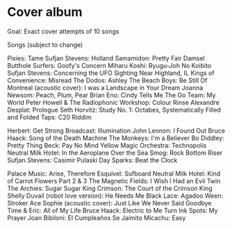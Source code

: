# Cover album



Goal: Exact cover attempts of 10 songs

Songs (subject to change)

Pixies: Tame
Sufjan Stevens: Holland
Samamidon: Pretty Fair Damsel
Butthole Surfers: Goofy's Concern
Miharu Koshi: Ryugu-Joh No Koibito
Sufjan Stevens: Concerning the UFO Sighting Near Highland, IL
Kings of Convenience: Misread
The Dodos: Ashley
The Beach Boys: Be Still
Of Montreal (acoustic cover): I was a Landscape in Your Dream
Joanna Newsom: Peach, Plum, Pear
Brian Eno: Cindy Tells Me
The Go Team: My World
Peter Howell & The Radiophonic Workshop: Colour Rinse
Alexandre Desplat: Prologue
Seth Horvitz: Study No. 1: Octabes, Systematically Filled and Folded
Taps: C20 Riddim

Herbert: Get Strong
Broadcast: Illumination
John Lennon: I Found Out
Bruce Haack: Song of the Death Machine
The Monkeys: I'm a Believer
Bo Diddley: Pretty Thing
Beck: Pay No Mind
Yellow Magic Orchestra: Technopolis
Neutral Milk Hotel: In the Aeroplane Over the Sea
Smog: Rock Bottom Riser
Sufjan Stevens: Casimir Pulaski Day
Sparks: Beat the Clock

Palace Music: Arise, Therefore
Esquivel: Sufboard
Neutral Milk Hotel: Kind of Carrot Flowers Part 2 & 3
The Magnetic Fields: I Wish I Had an Evil Twin
The Archies: Sugar Sugar
King Crimson: The Court of the Crimson King
Shelly Duvail (robot love version): He Needs Me
Black Lace: Agadoo
Ween: Stroker Ace
Sophie (acoustic cover): Just Like We Never Said Goodbye
Time & Eric: All of My Life
Bruce Haack: Electric to Me Turn
Ink Spots: My Prayer
Joan Bibiloni: El Cumpleaños Se Jaimito
Micachu: Easy
